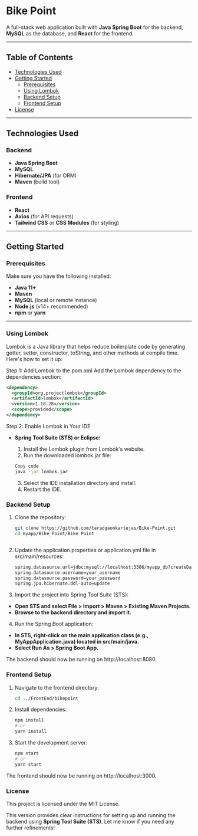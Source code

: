 # Bike Point

A full-stack web application built with **Java Spring Boot** for the backend, **MySQL** as the database, and **React** for the frontend.

---

## Table of Contents


- [Technologies Used](#technologies-used)
- [Getting Started](#getting-started)
  - [Prerequisites](#prerequisites)
  - [Using Lombok](#using-lombok)
  - [Backend Setup](#backend-setup)
  - [Frontend Setup](#frontend-setup)
- [License](#license)

---


## Technologies Used

### Backend
- **Java Spring Boot**
- **MySQL**
- **Hibernate/JPA** (for ORM)
- **Maven** (build tool)

### Frontend
- **React**
- **Axios** (for API requests)
- **Tailwind CSS** or **CSS Modules** (for styling)

---

## Getting Started

### Prerequisites

Make sure you have the following installed:

- **Java 11+**
- **Maven**
- **MySQL** (local or remote instance)
- **Node.js** (v14+ recommended)
- **npm** or **yarn**

---

### Using Lombok
Lombok is a Java library that helps reduce boilerplate code by generating getter, setter, constructor, toString, and other methods at compile time. Here's how to set it up:

Step 1: Add Lombok to the pom.xml
Add the Lombok dependency to the dependencies section:
  ```xml
  <dependency>
    <groupId>org.projectlombok</groupId>
    <artifactId>lombok</artifactId>
    <version>1.18.28</version>
    <scope>provided</scope>
  </dependency>
 ```

Step 2: Enable Lombok in Your IDE
- **Spring Tool Suite (STS) or Eclipse:**

  1. Install the Lombok plugin from Lombok's website.
  2. Run the downloaded lombok.jar file:
    ```bash
    Copy code
    java -jar lombok.jar
    ```
    
  3. Select the IDE installation directory and install.
  4. Restart the IDE.
  
  

### Backend Setup

1. Clone the repository:
   ```bash
   git clone https://github.com/taradgaonkartejas/Bike-Point.git
   cd myapp/Bike_Point/Bike Point



2. Update the application.properties or application.yml file in src/main/resources:
   ```bash
   spring.datasource.url=jdbc:mysql://localhost:3306/myapp_db?createDatabaseIfNotExist=true&useSSL=false&allowPublicKeyRetrieval=true
   spring.datasource.username=your_username
   spring.datasource.password=your_password
   spring.jpa.hibernate.ddl-auto=update

3. Import the project into Spring Tool Suite (STS):

- **Open STS and select File > Import > Maven > Existing Maven Projects.**
- **Browse to the backend directory and import it.**

4. Run the Spring Boot application:

- **In STS, right-click on the main application class (e.g., MyAppApplication.java) located in src/main/java.**
- **Select Run As > Spring Boot App.**

The backend should now be running on http://localhost:8080.

### Frontend Setup
1. Navigate to the frontend directory:
   ```bash
   cd ../FrontEnd/bikepoint

2. Install dependencies:
   ```bash
   npm install
   # or
   yarn install

3. Start the development server:
   ```bash
   npm start
   # or
   yarn start

The frontend should now be running on http://localhost:3000.

### License

This project is licensed under the MIT License.

This version provides clear instructions for setting up and running the backend using **Spring Tool Suite (STS)**. Let me know if you need any further refinements!


